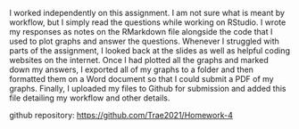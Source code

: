 I worked independently on this assignment. I am not sure what is meant by workflow, but I simply read the questions while working on RStudio. I wrote my responses as notes on the RMarkdown file alongside the code that I used to plot graphs and answer the questions. Whenever I struggled with parts of the assignment, I looked back at the slides as well as helpful coding websites on the internet. Once I had plotted all the graphs and marked down my answers, I exported all of my graphs to a folder and then formatted them on a Word document so that I could submit a PDF of my graphs. Finally, I uploaded my files to Github for submission and added this file detailing my workflow and other details.

github repository: https://github.com/Trae2021/Homework-4
